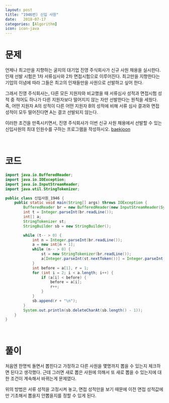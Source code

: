 ```yaml
---
layout: post
title: "1946번) 신입 사원"
date:   2018-07-17
categories: [Algorithm]
icon: icon-java
---
```


# 문제
언제나 최고만을 지향하는 굴지의 대기업 진영 주식회사가 신규 사원 채용을 실시한다. 인재 선발 시험은 1차 서류심사와 2차 면접시험으로 이루어진다. 최고만을 지향한다는 기업의 이념에 따라 그들은 최고의 인재들만을 사원으로 선발하고 싶어 한다.

그래서 진영 주식회사는, 다른 모든 지원자와 비교했을 때 서류심사 성적과 면접시험 성적 중 적어도 하나가 다른 지원자보다 떨어지지 않는 자만 선발한다는 원칙을 세웠다. 즉, 어떤 지원자 A의 성적이 다른 어떤 지원자 B의 성적에 비해 서류 심사 결과와 면접 성적이 모두 떨어진다면 A는 결코 선발되지 않는다.

이러한 조건을 만족시키면서, 진영 주식회사가 이번 신규 사원 채용에서 선발할 수 있는 신입사원의 최대 인원수를 구하는 프로그램을 작성하시오. [baekjoon](https://www.acmicpc.net/problem/1946)

<br>

# 코드
```java
import java.io.BufferedReader;
import java.io.IOException;
import java.io.InputStreamReader;
import java.util.StringTokenizer;

public class 신입사원_1946 {
    public static void main(String[] args) throws IOException {
        BufferedReader br = new BufferedReader(new InputStreamReader(System.in));
        int t = Integer.parseInt(br.readLine());
        int[] a;
        StringTokenizer st;
        StringBuilder sb = new StringBuilder();

        while (t-- > 0) {
            int n = Integer.parseInt(br.readLine());
            a = new int[n + 1];
            while (n-- > 0) {
                st = new StringTokenizer(br.readLine());
                a[Integer.parseInt(st.nextToken())] = Integer.parseInt(st.nextToken());
            }
            int before = a[1], r = 1;
            for (int i = 2; i < a.length; i++) {
                if (a[i] < before) {
                    before = a[i];
                    r++;
                }
            }
            sb.append(r + "\n");
        }
        System.out.println(sb.deleteCharAt(sb.length() - 1));
    }
}
```

<br>

# 풀이
처음엔 한명씩 돌면서 뽑힌다고 가정하고 다른 사원을 몇명까지 뽑을 수 있는지 체크하면 된다고 생각했다. 근데 그러면 새로 뽑은 사원에 의해서 또 새로 뽑을 수 있는지에 대한 조건이 계속해서 바뀌는게 문제였다. 

위의 방법은 서류 성적을 고정시켜 놓고, 면접 성적만을 보기 때문에 이전 면접 성적값에만 기초해서 뽑을지 안뽑을지를 정할 수 있게 된다.
